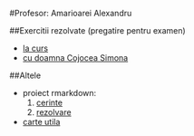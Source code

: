 #Profesor: Amarioarei Alexandru

##Exercitii rezolvate (pregatire pentru examen)
- [la curs](https://drive.google.com/open?id=0ByjzKDd7cc_gZWxqYVdBWnh3SGM)
- [cu doamna Cojocea Simona](https://drive.google.com/open?id=0ByjzKDd7cc_gYndXcEZ3alJJZTA)

##Altele
- proiect rmarkdown:
    1. [cerinte](https://drive.google.com/open?id=0ByjzKDd7cc_gVzhIcVd4WDdyLVU)
    2. [rezolvare](https://drive.google.com/open?id=0ByjzKDd7cc_gMGhqVS1zUEl2MzA)
- [carte utila](https://drive.google.com/open?id=0ByjzKDd7cc_gXzh6ZEt2ekZlRFE)
